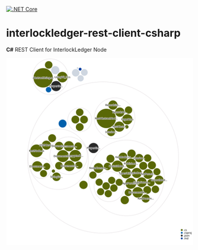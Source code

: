 [![.NET Core](https://github.com/interlockledger/interlockledger-rest-client-csharp/actions/workflows/dotnetcore.yml/badge.svg)](https://github.com/interlockledger/interlockledger-rest-client-csharp/actions/workflows/dotnetcore.yml)

# interlockledger-rest-client-csharp

**C#** REST Client for InterlockLedger Node

![Visualization of the codebase](./diagram.svg)


